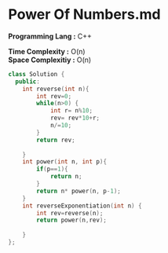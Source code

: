# Power Of Numbers.md

**Programming Lang :** C++

**Time Complexity :** O(n)  
**Space Complexitiy :** O(n)

```cpp
class Solution {
  public:
    int reverse(int n){
        int rev=0;
        while(n>0) {
            int r= n%10;
            rev= rev*10+r;
            n/=10;
        }
        return rev;
        
    }
    int power(int n, int p){
        if(p==1){
            return n;
        }
        return n* power(n, p-1);
    }
    int reverseExponentiation(int n) {
        int rev=reverse(n);
        return power(n,rev);
        
    }
};
```

